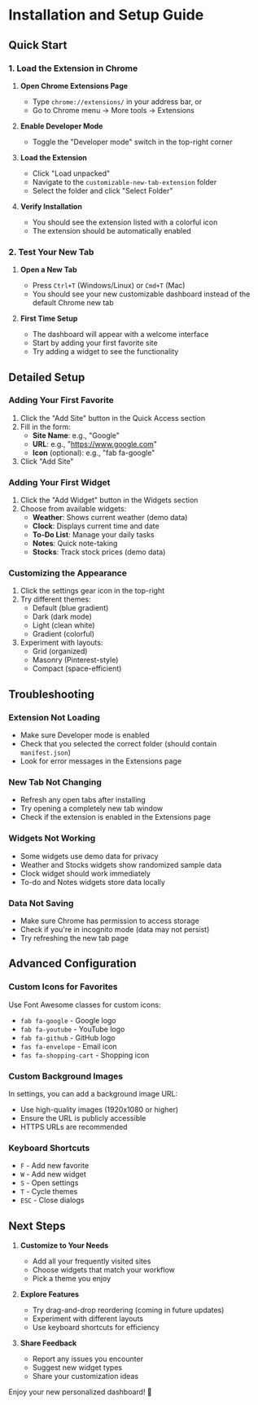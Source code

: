 # Installation and Setup Guide

## Quick Start

### 1. Load the Extension in Chrome

1. **Open Chrome Extensions Page**
   - Type `chrome://extensions/` in your address bar, or
   - Go to Chrome menu → More tools → Extensions

2. **Enable Developer Mode**
   - Toggle the "Developer mode" switch in the top-right corner

3. **Load the Extension**
   - Click "Load unpacked"
   - Navigate to the `customizable-new-tab-extension` folder
   - Select the folder and click "Select Folder"

4. **Verify Installation**
   - You should see the extension listed with a colorful icon
   - The extension should be automatically enabled

### 2. Test Your New Tab

1. **Open a New Tab**
   - Press `Ctrl+T` (Windows/Linux) or `Cmd+T` (Mac)
   - You should see your new customizable dashboard instead of the default Chrome new tab

2. **First Time Setup**
   - The dashboard will appear with a welcome interface
   - Start by adding your first favorite site
   - Try adding a widget to see the functionality

## Detailed Setup

### Adding Your First Favorite

1. Click the "Add Site" button in the Quick Access section
2. Fill in the form:
   - **Site Name**: e.g., "Google"
   - **URL**: e.g., "https://www.google.com"
   - **Icon** (optional): e.g., "fab fa-google"
3. Click "Add Site"

### Adding Your First Widget

1. Click the "Add Widget" button in the Widgets section
2. Choose from available widgets:
   - **Weather**: Shows current weather (demo data)
   - **Clock**: Displays current time and date
   - **To-Do List**: Manage your daily tasks
   - **Notes**: Quick note-taking
   - **Stocks**: Track stock prices (demo data)

### Customizing the Appearance

1. Click the settings gear icon in the top-right
2. Try different themes:
   - Default (blue gradient)
   - Dark (dark mode)
   - Light (clean white)
   - Gradient (colorful)
3. Experiment with layouts:
   - Grid (organized)
   - Masonry (Pinterest-style)
   - Compact (space-efficient)

## Troubleshooting

### Extension Not Loading
- Make sure Developer mode is enabled
- Check that you selected the correct folder (should contain `manifest.json`)
- Look for error messages in the Extensions page

### New Tab Not Changing
- Refresh any open tabs after installing
- Try opening a completely new tab window
- Check if the extension is enabled in the Extensions page

### Widgets Not Working
- Some widgets use demo data for privacy
- Weather and Stocks widgets show randomized sample data
- Clock widget should work immediately
- To-do and Notes widgets store data locally

### Data Not Saving
- Make sure Chrome has permission to access storage
- Check if you're in incognito mode (data may not persist)
- Try refreshing the new tab page

## Advanced Configuration

### Custom Icons for Favorites
Use Font Awesome classes for custom icons:
- `fab fa-google` - Google logo
- `fab fa-youtube` - YouTube logo
- `fab fa-github` - GitHub logo
- `fas fa-envelope` - Email icon
- `fas fa-shopping-cart` - Shopping icon

### Custom Background Images
In settings, you can add a background image URL:
- Use high-quality images (1920x1080 or higher)
- Ensure the URL is publicly accessible
- HTTPS URLs are recommended

### Keyboard Shortcuts
- `F` - Add new favorite
- `W` - Add new widget  
- `S` - Open settings
- `T` - Cycle themes
- `ESC` - Close dialogs

## Next Steps

1. **Customize to Your Needs**
   - Add all your frequently visited sites
   - Choose widgets that match your workflow
   - Pick a theme you enjoy

2. **Explore Features**
   - Try drag-and-drop reordering (coming in future updates)
   - Experiment with different layouts
   - Use keyboard shortcuts for efficiency

3. **Share Feedback**
   - Report any issues you encounter
   - Suggest new widget types
   - Share your customization ideas

Enjoy your new personalized dashboard! 🎉
